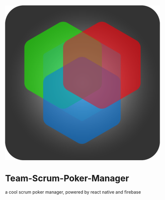 ![Team Scrum Poker Manager](./Design/Exports/logoLogo.png)

# Team-Scrum-Poker-Manager
a cool scrum poker manager, powered by react native and firebase

